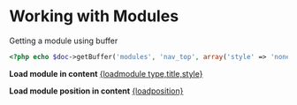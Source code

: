 # Working with Modules #
Getting a module using buffer
``` php
<?php echo $doc->getBuffer('modules', 'nav_top', array('style' => 'none')); ?>
```

**Load module in content**
[{loadmodule type,title,style}](http://docs.joomla.org/How_do_you_put_a_module_inside_an_article%3F)

**Load module position in content**
[{loadposition}](http://docs.joomla.org/How_do_you_put_a_module_inside_an_article%3F)